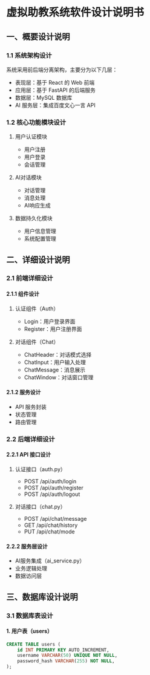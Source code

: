# 虚拟助教系统软件设计说明书

## 一、概要设计说明

### 1.1 系统架构设计
系统采用前后端分离架构，主要分为以下几层：
- 表现层：基于 React 的 Web 前端
- 应用层：基于 FastAPI 的后端服务
- 数据层：MySQL 数据库
- AI 服务层：集成百度文心一言 API

### 1.2 核心功能模块设计
1. 用户认证模块
   - 用户注册
   - 用户登录
   - 会话管理

2. AI对话模块
   - 对话管理
   - 消息处理
   - AI响应生成

3. 数据持久化模块
   - 用户信息管理
   - 系统配置管理

## 二、详细设计说明

### 2.1 前端详细设计

#### 2.1.1 组件设计
1. 认证组件（Auth）
   - Login：用户登录界面
   - Register：用户注册界面

2. 对话组件（Chat）
   - ChatHeader：对话模式选择
   - ChatInput：用户输入处理
   - ChatMessage：消息展示
   - ChatWindow：对话窗口管理

#### 2.1.2 服务设计
- API 服务封装
- 状态管理
- 路由管理

### 2.2 后端详细设计

#### 2.2.1 API 接口设计
1. 认证接口（auth.py）
   - POST /api/auth/login
   - POST /api/auth/register
   - POST /api/auth/logout

2. 对话接口（chat.py）
   - POST /api/chat/message
   - GET /api/chat/history
   - PUT /api/chat/mode

#### 2.2.2 服务层设计
- AI服务集成（ai_service.py）
- 业务逻辑处理
- 数据访问层

## 三、数据库设计说明

### 3.1 数据库表设计

#### 1. 用户表（users）
```sql
CREATE TABLE users (
    id INT PRIMARY KEY AUTO_INCREMENT,
    username VARCHAR(50) UNIQUE NOT NULL,
    password_hash VARCHAR(255) NOT NULL,
);
